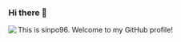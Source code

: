 ### Hi there 🎃

<img align="left" src="https://github-readme-stats.vercel.app/api?username=sinpo96&count_private=true&show_icons=true&theme=dracula&show_owner=true" />

This is sinpo96. Welcome to my GitHub profile!
